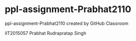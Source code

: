 # ppl-assignment-Prabhat2110
ppl-assignment-Prabhat2110 created by GitHub Classroom

IIT2015057
Prabhat Rudrapratap Singh
